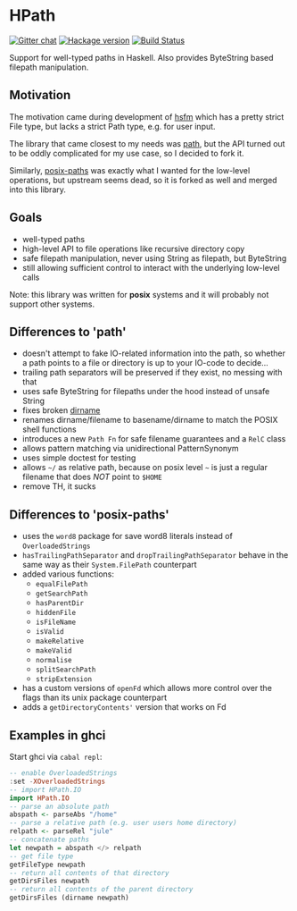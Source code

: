 # HPath

[![Gitter chat](https://badges.gitter.im/Join%20Chat.svg)](https://gitter.im/hasufell/hpath?utm_source=badge&utm_medium=badge&utm_campaign=pr-badge&utm_content=badge) [![Hackage version](https://img.shields.io/hackage/v/hpath.svg?label=Hackage)](https://hackage.haskell.org/package/hpath) [![Build Status](https://api.travis-ci.org/hasufell/hpath.png?branch=master)](http://travis-ci.org/hasufell/hpath)

Support for well-typed paths in Haskell. Also provides ByteString based filepath
manipulation.

## Motivation

The motivation came during development of
[hsfm](https://github.com/hasufell/hsfm)
which has a pretty strict File type, but lacks a strict Path type, e.g.
for user input.

The library that came closest to my needs was
[path](https://github.com/chrisdone/path),
but the API turned out to be oddly complicated for my use case, so I
decided to fork it.

Similarly, [posix-paths](https://github.com/JohnLato/posix-paths)
was exactly what I wanted for the low-level operations, but upstream seems dead,
so it is forked as well and merged into this library.

## Goals

* well-typed paths
* high-level API to file operations like recursive directory copy
* safe filepath manipulation, never using String as filepath, but ByteString
* still allowing sufficient control to interact with the underlying low-level calls

Note: this library was written for __posix__ systems and it will probably not support other systems.

## Differences to 'path'

* doesn't attempt to fake IO-related information into the path, so whether a path points to a file or directory is up to your IO-code to decide...
* trailing path separators will be preserved if they exist, no messing with that
* uses safe ByteString for filepaths under the hood instead of unsafe String
* fixes broken [dirname](https://github.com/chrisdone/path/issues/18)
* renames dirname/filename to basename/dirname to match the POSIX shell functions
* introduces a new `Path Fn` for safe filename guarantees and a `RelC` class
* allows pattern matching via unidirectional PatternSynonym
* uses simple doctest for testing
* allows `~/` as relative path, because on posix level `~` is just a regular filename that does _NOT_ point to `$HOME`
* remove TH, it sucks

## Differences to 'posix-paths'

* uses the `word8` package for save word8 literals instead of `OverloadedStrings`
* `hasTrailingPathSeparator` and `dropTrailingPathSeparator` behave in the same way as their `System.FilePath` counterpart
* added various functions:
    * `equalFilePath`
    * `getSearchPath`
    * `hasParentDir`
    * `hiddenFile`
    * `isFileName`
    * `isValid`
    * `makeRelative`
    * `makeValid`
    * `normalise`
    * `splitSearchPath`
    * `stripExtension`
* has a custom versions of `openFd` which allows more control over the flags than its unix package counterpart
* adds a `getDirectoryContents'` version that works on Fd

## Examples in ghci

Start ghci via `cabal repl`:

```hs
-- enable OverloadedStrings
:set -XOverloadedStrings
-- import HPath.IO
import HPath.IO
-- parse an absolute path
abspath <- parseAbs "/home"
-- parse a relative path (e.g. user users home directory)
relpath <- parseRel "jule"
-- concatenate paths
let newpath = abspath </> relpath
-- get file type
getFileType newpath
-- return all contents of that directory
getDirsFiles newpath
-- return all contents of the parent directory
getDirsFiles (dirname newpath)
```

